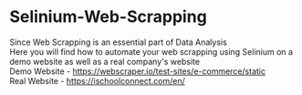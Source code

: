 # Selinium-Web-Scrapping
Since Web Scrapping is an essential part of Data Analysis <br>
Here you will find how to automate your web scrapping using Selinium on a demo website as well as a real company's website <br>
Demo Website - https://webscraper.io/test-sites/e-commerce/static  <br>
Real Website - https://ischoolconnect.com/en/
